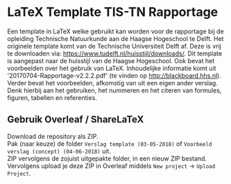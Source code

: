 # LaTeX Template TIS-TN Rapportage
Een template in LaTeX welke gebruikt kan worden voor de rapportage bij de opleiding Technische Natuurkunde aan de Haagse Hogeschool te Delft. Het originele template komt van de Technische Universiteit Delft af. Deze is vrij te downloaden via: https://www.tudelft.nl/huisstijl/downloads/. Dit template is aangepast naar de huisstijl van de Haagse Hogeschool. Ook bevat het voorbeelden over het gebruik van LaTeX. Inhoudelijke informatie komt uit '20170704-Rapportage-v2.2.2.pdf' (te vinden op http://blackboard.hhs.nl). Verder bevat het voorbeelden, afkomstig van uit een eigen ander verslag. Denk hierbij aan het gebruiken, het nummeren en het citeren van formules, figuren, tabellen en referenties.

## Gebruik Overleaf / ShareLaTeX
Download de repository als ZIP.  
Pak (naar keuze) de folder `Verslag template (03-05-2018)` of `Voorbeeld verslag (concept) (04-06-2018)` uit.  
ZIP vervolgens de zojuist uitgepakte folder, in een nieuw ZIP bestand.  
Vervolgens upload je deze ZIP in Overleaf middels `New project` -> `Upload Project`.  
